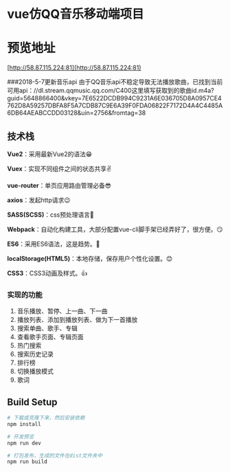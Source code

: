 # vue仿QQ音乐移动端项目
# 预览地址
[http://58.87.115.224:81](http://58.87.115.224:81)

###2018-5-7更新音乐api
由于QQ音乐api不稳定导致无法播放歌曲，已找到当前可用api：//dl.stream.qqmusic.qq.com/C400这里填写获取到的歌曲id.m4a?guid=5648866400&vkey=7E6522DCDB994C9231A6E036705D8A0957CE4762D8A59257DBFA8F5A7CDB87C9E6A39F0FDA06822F7172D4A4C4485A6DB64AEABCCDD03128&uin=2756&fromtag=38

## 技术栈
**Vue2**：采用最新Vue2的语法😁

**Vuex**：实现不同组件之间的状态共享✌️

**vue-router**：单页应用路由管理必备😎

**axios**：发起http请求😉

**SASS(SCSS)**：css预处理语言💪

**Webpack**：自动化构建工具，大部分配置vue-cli脚手架已经弄好了，很方便。😏

**ES6**：采用ES6语法，这是趋势。👏

**localStorage(HTML5)**：本地存储，保存用户个性化设置。😊

**CSS3**：CSS3动画及样式。👍


### 实现的功能
1. 音乐播放、暂停、上一曲、下一曲
2. 播放列表、添加到播放列表、做为下一首播放
3. 搜索单曲、歌手、专辑
4. 查看歌手页面、专辑页面
5. 热门搜索
6. 搜索历史记录
7. 排行榜
8. 切换播放模式
9. 歌词

## Build Setup

``` bash
# 下载或克隆下来，然后安装依赖
npm install

# 开发预览
npm run dev

# 打包发布，生成的文件在dist文件夹中
npm run build
```
